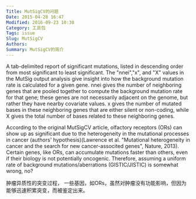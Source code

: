 ```yaml
---
Title: MutSigCV的问题
Date: 2015-04-28 16:47
Modified: 2016-09-23 10:30
Category: 工具包
Tags: issue
Slug: MutSigCV
Authors: 
Summary: MutSigCV的简介
---
```

A tab-delimited report of significant mutations, listed in descending order from most significant to least significant.
The "nnei","x", and "X" values in the MutSig output analysis give insight into how the background mutation rate is calculated for a given gene.  nnei gives the number of neighboring genes that are pooled together to compute the background mutation rate for that gene; these genes are not necessarily adjacent on the genome, but rather they have nearby covariate values. x gives the number of mutated bases in these neighboring genes that are either silent or non-coding, while X gives the total number of bases related to these neighboring genes.

According to the original MutSigCV article, olfactory receptors (ORs) can show up as significant due to the heterogeneity in the mutational processes in cancer (authors' hypothesis)(Lawrence et al. "Mutational heterogeneity in cancer and the search for new cancer-associted genes", Nature, 2013). Certain genes, like ORs, can accumulate mutations faster than others, even if their biology is not potentially oncogenic. Therefore, assuming a uniform rate of background mutations/aberrations (GISTIC/JISTIC) is somewhat wrong, no?

肿瘤异质性的突变过程， 一些基因，如ORs，虽然对肿瘤没有功能影响，但因为能够迅速积累突变，而被鉴定出来。